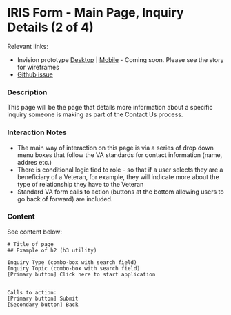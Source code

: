 # IRIS Form - Main Page, Inquiry Details (2 of 4)

Relevant links: 
- Invision prototype [Desktop]()  | [Mobile]()  - Coming soon.  Please see the story for wireframes
- [Github issue](https://github.com/department-of-veterans-affairs/orchid/issues/68)

### Description

This page will be the page that details more information about a specific inquiry someone is making as part of the Contact Us process.

### Interaction Notes

- The main way of interaction on this page is via a series of drop down menu boxes that follow the VA standards for contact information (name, addres etc.)
- There is conditional logic tied to role - so that if a user selects they are a beneficiary of a Veteran, for example, they will indicate more about the type of relationship they have to the Veteran
- Standard VA form calls to action (buttons at the bottom allowing users to go back of forward) are included.

### Content

See content below:

```
# Title of page
## Example of h2 (h3 utility)

Inquiry Type (combo-box with search field)
Inquiry Topic (combo-box with search field)
[Primary button] Click here to start application 


Calls to action:
[Primary button] Submit
[Secondary button] Back

```
